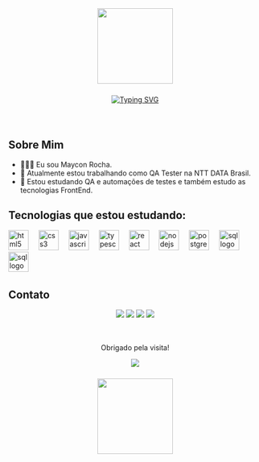 <div align="center">
  <img height="150" src="https://camo.githubusercontent.com/bb5162e9ea69646bf34b8de6d58c252b6409ed4f5a6ca2c0bb3aa98c5e4209cd/68747470733a2f2f63617073756c652d72656e6465722e76657263656c2e6170702f6170693f747970653d776176696e6726636f6c6f723d303535344436266865696768743d3132302673656374696f6e3d686561646572"  />
</div>

###
<div align="center">
  <a href="https://git.io/typing-svg"><img src="https://readme-typing-svg.demolab.com?font=Fira+Code&size=38&pause=700&color=5F92E5&center=true&multiline=true&width=650&height=100&lines=%3CHello+World%2F%3E;Bem+vindos+ao+meu+GitHub!" alt="Typing SVG" /></a>
</div>
  
###

<br>

## Sobre Mim

 - 👨🏾‍💻 Eu sou Maycon Rocha.
 - 🔭 Atualmente estou trabalhando como QA Tester na NTT DATA Brasil.
 - 🌱 Estou estudando QA e automações de testes e também estudo as tecnologias FrontEnd.

## Tecnologias que estou estudando:

<div align="left">
  <img src="https://cdn.jsdelivr.net/gh/devicons/devicon/icons/html5/html5-original.svg" height="40" alt="html5 logo"  />
  <img width="12" />
  <img src="https://cdn.jsdelivr.net/gh/devicons/devicon/icons/css3/css3-original.svg" height="40" alt="css3 logo"  />
  <img width="12" />
  <img src="https://cdn.jsdelivr.net/gh/devicons/devicon/icons/javascript/javascript-original.svg" height="40" alt="javascript logo"  />
  <img width="12" />
  <img src="https://cdn.jsdelivr.net/gh/devicons/devicon/icons/typescript/typescript-original.svg" height="40" alt="typescript logo"  />
  <img width="12" />
  <img src="https://cdn.jsdelivr.net/gh/devicons/devicon/icons/react/react-original.svg" height="40" alt="react logo"  />
  <img width="12" />
  <img src="https://cdn.jsdelivr.net/gh/devicons/devicon/icons/nodejs/nodejs-original.svg" height="40" alt="nodejs logo"  />
  <img width="12" />
  <img src="https://cdn.jsdelivr.net/gh/devicons/devicon/icons/postgresql/postgresql-original.svg" height="40" alt="postgresql logo"  />
  <img width="12" />
  <img src="https://cdn.jsdelivr.net/gh/devicons/devicon@latest/icons/microsoftsqlserver/microsoftsqlserver-original.svg" height="40" alt="sql logo"  />
  <img width="12" />
   <img src="https://cdn.jsdelivr.net/gh/devicons/devicon@latest/icons/python/python-original.svg" height="40" alt="sql logo"  />
  <img width="12" />
</div>

## Contato

<div align="center">
 <a href = "mailto:mgr8272@gmail.com"><img src="https://img.shields.io/badge/-Gmail-%23333?style=for-the-badge&logo=gmail&logoColor=white" target="_blank"></a>
  <a href="https://www.linkedin.com/in/maycon-rocha-7b8759164/" target="_blank"><img src="https://img.shields.io/badge/-LinkedIn-%230077B5?style=for-the-badge&logo=linkedin&logoColor=white" target="_blank"></a> 
   <a href="https://www.instagram.com/maycongr/" target="_blank"><img src="https://img.shields.io/badge/-instagram-%23E4405F?style=for-the-badge&logo=instagram&logoColor=white" target="_blank"></a> 
    <!--<a href="#" target="_blank"><img src="https://img.shields.io/badge/X-000000?style=for-the-badge&logo=x&logoColor=white" target="_blank"></a>-->
     <a href="#" target="_blank"><img src="https://img.shields.io/badge/WhatsApp-25D366?style=for-the-badge&logo=WhatsApp&logoColor=white" target="_blank"></a> 
</div>

<br>
<br clear="both">

<p align="center">Obrigado pela visita!</p>

<div align="center">
  <img src="https://visitor-badge.laobi.icu/badge?page_id=MayconRocha21.MayconRocha21&left_color=dodgerblue&right_color=slategrey&left_text=%F0%9F%91%81%EF%B8%8F%20Profile%20Views"  />
</div>

###

<div align="center">
  <img height="150" src="https://camo.githubusercontent.com/8de6f18971dc95a306bcbefa4878a5685b102f72905d9d1ca0af1be62024cac8/68747470733a2f2f63617073756c652d72656e6465722e76657263656c2e6170702f6170693f747970653d776176696e6726636f6c6f723d303535344436266865696768743d3132302673656374696f6e3d666f6f746572"  />
</div>

###



